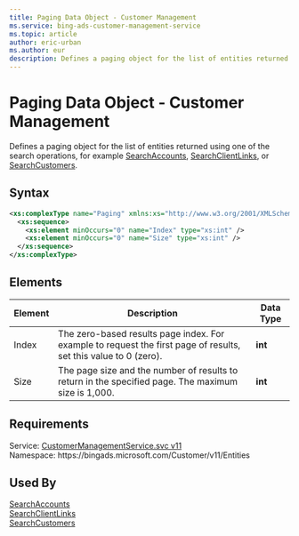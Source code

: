 ```yaml
---
title: Paging Data Object - Customer Management
ms.service: bing-ads-customer-management-service
ms.topic: article
author: eric-urban
ms.author: eur
description: Defines a paging object for the list of entities returned using one of the search operations, for example SearchAccounts, SearchClientLinks, or SearchCustomers.
---
```

# Paging Data Object - Customer Management
Defines a paging object for the list of entities returned using one of the search operations, for example [SearchAccounts](searchaccounts.md), [SearchClientLinks](searchclientlinks.md), or [SearchCustomers](searchcustomers.md).

## Syntax
```xml
<xs:complexType name="Paging" xmlns:xs="http://www.w3.org/2001/XMLSchema">
  <xs:sequence>
    <xs:element minOccurs="0" name="Index" type="xs:int" />
    <xs:element minOccurs="0" name="Size" type="xs:int" />
  </xs:sequence>
</xs:complexType>
```

## <a name="elements"></a>Elements

|Element|Description|Data Type|
|-----------|---------------|-------------|
|<a name="index"></a>Index|The zero-based results page index. For example to request the first page of results, set this value to 0 (zero).|**int**|
|<a name="size"></a>Size|The page size and the number of results to return in the specified page. The maximum size is 1,000.|**int**|

## Requirements
Service: [CustomerManagementService.svc v11](https://clientcenter.api.bingads.microsoft.com/Api/CustomerManagement/v11/CustomerManagementService.svc)  
Namespace: https\://bingads.microsoft.com/Customer/v11/Entities  

## Used By
[SearchAccounts](searchaccounts.md)  
[SearchClientLinks](searchclientlinks.md)  
[SearchCustomers](searchcustomers.md)  
